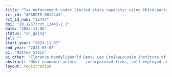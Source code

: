 ```yaml
---
title: "Tax enforcement under limited state capacity: using third-party data from buyer-seller relationships"
rct_id: "AEARCTR-0012443"
rct_id_num: "12443"
doi: "10.1257/rct.12443-1.1"
date: "2023-11-06"
status: "on_going"
jel: ""
start_year: "2023-11-07"
end_year: "2025-05-07"
pi: "Mattea Stein"
pi_other: "Florence KondylisWorld Bank; Leo CzajkaLouvain Institute of Data Analysis and Modeling in Economics and Statistics (LIDAM); Bassirou SarrMinistere des Finances et du Budget, République du Sénégal"
abstract: "Most economic actors -- incorporated firms, self-employed and employees -- in low-income countries are not tax registered and among those registered, non-compliance (under-reporting and failure to declare) is common. Obtaining reliable information on the existence and scope of their economic activities poses complex challenges to tax administrations operating with very limited resources. As a consequence, many administrations have chosen to concentrate enforcement efforts to a small number of larger firms regrouped in Large Taxpayers and Medium-sized Taxpayers units. We hypothesize that due to their centrality in a country's production network, these taxpayers can be a valuable entry point for the administration to obtain information about the economic activities of less compliant and harder to reach actors. In this RCT, we work with the Senegalese tax administration to test whether information provided by large and medium-sized taxpayers on their buyer-seller relationships with other economic actors can be leveraged to expand enforcement among the latter."
layout: registration
---
```


